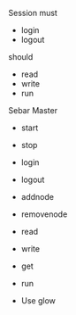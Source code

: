 Session
must
- login
- logout

should
- read
- write
- run

Sebar Master
- start
- stop
- login
- logout
- addnode
- removenode

- read
- write
- get
- run

- Use glow

